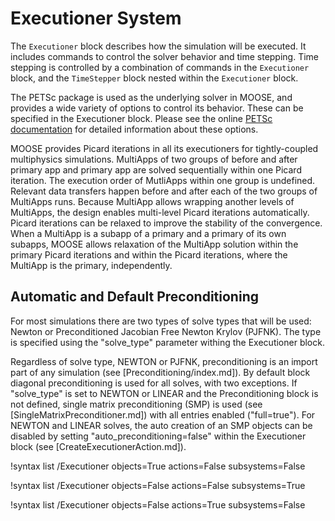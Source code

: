 # Executioner System

The `Executioner` block describes how the simulation will be executed. It includes commands
to control the solver behavior and time stepping. Time stepping is controlled by a combination
of commands in the `Executioner` block, and the `TimeStepper` block nested within the
`Executioner` block.

The PETSc package is used as the underlying solver in MOOSE, and provides a wide
variety of options to control its behavior. These can be specified in the
Executioner block. Please see the online
[PETSc documentation](http://www.mcs.anl.gov/petsc/documentation/index.html) for
detailed information about these options.

MOOSE provides Picard iterations in all its executioners for tightly-coupled multiphysics simulations.
MultiApps of two groups of before and after primary app and primary app are solved sequentially within one Picard iteration.
The execution order of MutliApps within one group is undefined.
Relevant data transfers happen before and after each of the two groups of MultiApps runs.
Because MultiApp allows wrapping another levels of MultiApps, the design enables multi-level Picard iterations automatically.
Picard iterations can be relaxed to improve the stability of the convergence.
When a MultiApp is a subapp of a primary and a primary of its own subapps, MOOSE allows relaxation of the MultiApp solution
within the primary Picard iterations and within the Picard iterations, where the MultiApp is the primary, independently.

## Automatic and Default Preconditioning

For most simulations there are two types of solve types that will be used: Newton or Preconditioned
Jacobian Free Newton Krylov (PJFNK). The type is specified using the "solve_type" parameter withing the
Executioner block.

Regardless of solve type, NEWTON or PJFNK, preconditioning is an import part of any simulation
(see [Preconditioning/index.md]). By default block diagonal preconditioning is used for all
solves, with two exceptions. If "solve_type" is set to NEWTON or LINEAR and the Preconditioning block is
not defined, single matrix preconditioning (SMP) is used (see [SingleMatrixPreconditioner.md])
with all entries enabled ("full=true"). For NEWTON and LINEAR solves, the auto creation of an SMP objects can be
disabled by setting "auto_preconditioning=false" within the Executioner block (see [CreateExecutionerAction.md]).




!syntax list /Executioner objects=True actions=False subsystems=False

!syntax list /Executioner objects=False actions=False subsystems=True

!syntax list /Executioner objects=False actions=True subsystems=False
